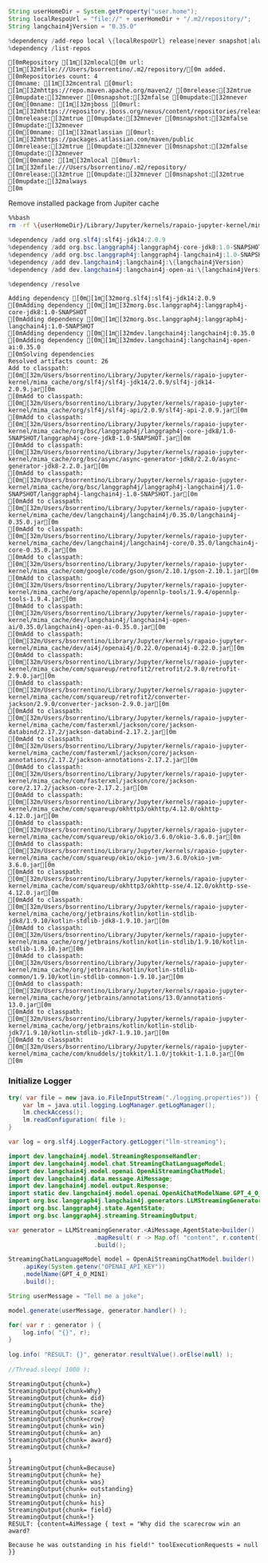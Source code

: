 ```java
String userHomeDir = System.getProperty("user.home");
String localRespoUrl = "file://" + userHomeDir + "/.m2/repository/";
String langchain4jVersion = "0.35.0"
```


```java
%dependency /add-repo local \{localRespoUrl} release|never snapshot|always
%dependency /list-repos
```

    [0mRepository [1m[32mlocal[0m url: [1m[32mfile:///Users/bsorrentino/.m2/repository/[0m added.
    [0mRepositories count: 4
    [0mname: [1m[32mcentral [0murl: [1m[32mhttps://repo.maven.apache.org/maven2/ [0mrelease:[32mtrue [0mupdate:[32mnever [0msnapshot:[32mfalse [0mupdate:[32mnever 
    [0m[0mname: [1m[32mjboss [0murl: [1m[32mhttps://repository.jboss.org/nexus/content/repositories/releases/ [0mrelease:[32mtrue [0mupdate:[32mnever [0msnapshot:[32mfalse [0mupdate:[32mnever 
    [0m[0mname: [1m[32matlassian [0murl: [1m[32mhttps://packages.atlassian.com/maven/public [0mrelease:[32mtrue [0mupdate:[32mnever [0msnapshot:[32mfalse [0mupdate:[32mnever 
    [0m[0mname: [1m[32mlocal [0murl: [1m[32mfile:///Users/bsorrentino/.m2/repository/ [0mrelease:[32mtrue [0mupdate:[32mnever [0msnapshot:[32mtrue [0mupdate:[32malways 
    [0m

Remove installed package from Jupiter cache


```bash
%%bash 
rm -rf \{userHomeDir}/Library/Jupyter/kernels/rapaio-jupyter-kernel/mima_cache/org/bsc/
```


```java
%dependency /add org.slf4j:slf4j-jdk14:2.0.9
%dependency /add org.bsc.langgraph4j:langgraph4j-core-jdk8:1.0-SNAPSHOT
%dependency /add org.bsc.langgraph4j:langgraph4j-langchain4j:1.0-SNAPSHOT
%dependency /add dev.langchain4j:langchain4j:\{langchain4jVersion}
%dependency /add dev.langchain4j:langchain4j-open-ai:\{langchain4jVersion}

%dependency /resolve
```

    Adding dependency [0m[1m[32morg.slf4j:slf4j-jdk14:2.0.9
    [0mAdding dependency [0m[1m[32morg.bsc.langgraph4j:langgraph4j-core-jdk8:1.0-SNAPSHOT
    [0mAdding dependency [0m[1m[32morg.bsc.langgraph4j:langgraph4j-langchain4j:1.0-SNAPSHOT
    [0mAdding dependency [0m[1m[32mdev.langchain4j:langchain4j:0.35.0
    [0mAdding dependency [0m[1m[32mdev.langchain4j:langchain4j-open-ai:0.35.0
    [0mSolving dependencies
    Resolved artifacts count: 26
    Add to classpath: [0m[32m/Users/bsorrentino/Library/Jupyter/kernels/rapaio-jupyter-kernel/mima_cache/org/slf4j/slf4j-jdk14/2.0.9/slf4j-jdk14-2.0.9.jar[0m
    [0mAdd to classpath: [0m[32m/Users/bsorrentino/Library/Jupyter/kernels/rapaio-jupyter-kernel/mima_cache/org/slf4j/slf4j-api/2.0.9/slf4j-api-2.0.9.jar[0m
    [0mAdd to classpath: [0m[32m/Users/bsorrentino/Library/Jupyter/kernels/rapaio-jupyter-kernel/mima_cache/org/bsc/langgraph4j/langgraph4j-core-jdk8/1.0-SNAPSHOT/langgraph4j-core-jdk8-1.0-SNAPSHOT.jar[0m
    [0mAdd to classpath: [0m[32m/Users/bsorrentino/Library/Jupyter/kernels/rapaio-jupyter-kernel/mima_cache/org/bsc/async/async-generator-jdk8/2.2.0/async-generator-jdk8-2.2.0.jar[0m
    [0mAdd to classpath: [0m[32m/Users/bsorrentino/Library/Jupyter/kernels/rapaio-jupyter-kernel/mima_cache/org/bsc/langgraph4j/langgraph4j-langchain4j/1.0-SNAPSHOT/langgraph4j-langchain4j-1.0-SNAPSHOT.jar[0m
    [0mAdd to classpath: [0m[32m/Users/bsorrentino/Library/Jupyter/kernels/rapaio-jupyter-kernel/mima_cache/dev/langchain4j/langchain4j/0.35.0/langchain4j-0.35.0.jar[0m
    [0mAdd to classpath: [0m[32m/Users/bsorrentino/Library/Jupyter/kernels/rapaio-jupyter-kernel/mima_cache/dev/langchain4j/langchain4j-core/0.35.0/langchain4j-core-0.35.0.jar[0m
    [0mAdd to classpath: [0m[32m/Users/bsorrentino/Library/Jupyter/kernels/rapaio-jupyter-kernel/mima_cache/com/google/code/gson/gson/2.10.1/gson-2.10.1.jar[0m
    [0mAdd to classpath: [0m[32m/Users/bsorrentino/Library/Jupyter/kernels/rapaio-jupyter-kernel/mima_cache/org/apache/opennlp/opennlp-tools/1.9.4/opennlp-tools-1.9.4.jar[0m
    [0mAdd to classpath: [0m[32m/Users/bsorrentino/Library/Jupyter/kernels/rapaio-jupyter-kernel/mima_cache/dev/langchain4j/langchain4j-open-ai/0.35.0/langchain4j-open-ai-0.35.0.jar[0m
    [0mAdd to classpath: [0m[32m/Users/bsorrentino/Library/Jupyter/kernels/rapaio-jupyter-kernel/mima_cache/dev/ai4j/openai4j/0.22.0/openai4j-0.22.0.jar[0m
    [0mAdd to classpath: [0m[32m/Users/bsorrentino/Library/Jupyter/kernels/rapaio-jupyter-kernel/mima_cache/com/squareup/retrofit2/retrofit/2.9.0/retrofit-2.9.0.jar[0m
    [0mAdd to classpath: [0m[32m/Users/bsorrentino/Library/Jupyter/kernels/rapaio-jupyter-kernel/mima_cache/com/squareup/retrofit2/converter-jackson/2.9.0/converter-jackson-2.9.0.jar[0m
    [0mAdd to classpath: [0m[32m/Users/bsorrentino/Library/Jupyter/kernels/rapaio-jupyter-kernel/mima_cache/com/fasterxml/jackson/core/jackson-databind/2.17.2/jackson-databind-2.17.2.jar[0m
    [0mAdd to classpath: [0m[32m/Users/bsorrentino/Library/Jupyter/kernels/rapaio-jupyter-kernel/mima_cache/com/fasterxml/jackson/core/jackson-annotations/2.17.2/jackson-annotations-2.17.2.jar[0m
    [0mAdd to classpath: [0m[32m/Users/bsorrentino/Library/Jupyter/kernels/rapaio-jupyter-kernel/mima_cache/com/fasterxml/jackson/core/jackson-core/2.17.2/jackson-core-2.17.2.jar[0m
    [0mAdd to classpath: [0m[32m/Users/bsorrentino/Library/Jupyter/kernels/rapaio-jupyter-kernel/mima_cache/com/squareup/okhttp3/okhttp/4.12.0/okhttp-4.12.0.jar[0m
    [0mAdd to classpath: [0m[32m/Users/bsorrentino/Library/Jupyter/kernels/rapaio-jupyter-kernel/mima_cache/com/squareup/okio/okio/3.6.0/okio-3.6.0.jar[0m
    [0mAdd to classpath: [0m[32m/Users/bsorrentino/Library/Jupyter/kernels/rapaio-jupyter-kernel/mima_cache/com/squareup/okio/okio-jvm/3.6.0/okio-jvm-3.6.0.jar[0m
    [0mAdd to classpath: [0m[32m/Users/bsorrentino/Library/Jupyter/kernels/rapaio-jupyter-kernel/mima_cache/com/squareup/okhttp3/okhttp-sse/4.12.0/okhttp-sse-4.12.0.jar[0m
    [0mAdd to classpath: [0m[32m/Users/bsorrentino/Library/Jupyter/kernels/rapaio-jupyter-kernel/mima_cache/org/jetbrains/kotlin/kotlin-stdlib-jdk8/1.9.10/kotlin-stdlib-jdk8-1.9.10.jar[0m
    [0mAdd to classpath: [0m[32m/Users/bsorrentino/Library/Jupyter/kernels/rapaio-jupyter-kernel/mima_cache/org/jetbrains/kotlin/kotlin-stdlib/1.9.10/kotlin-stdlib-1.9.10.jar[0m
    [0mAdd to classpath: [0m[32m/Users/bsorrentino/Library/Jupyter/kernels/rapaio-jupyter-kernel/mima_cache/org/jetbrains/kotlin/kotlin-stdlib-common/1.9.10/kotlin-stdlib-common-1.9.10.jar[0m
    [0mAdd to classpath: [0m[32m/Users/bsorrentino/Library/Jupyter/kernels/rapaio-jupyter-kernel/mima_cache/org/jetbrains/annotations/13.0/annotations-13.0.jar[0m
    [0mAdd to classpath: [0m[32m/Users/bsorrentino/Library/Jupyter/kernels/rapaio-jupyter-kernel/mima_cache/org/jetbrains/kotlin/kotlin-stdlib-jdk7/1.9.10/kotlin-stdlib-jdk7-1.9.10.jar[0m
    [0mAdd to classpath: [0m[32m/Users/bsorrentino/Library/Jupyter/kernels/rapaio-jupyter-kernel/mima_cache/com/knuddels/jtokkit/1.1.0/jtokkit-1.1.0.jar[0m
    [0m

### Initialize Logger


```java
try( var file = new java.io.FileInputStream("./logging.properties")) {
    var lm = java.util.logging.LogManager.getLogManager();
    lm.checkAccess(); 
    lm.readConfiguration( file );
}

var log = org.slf4j.LoggerFactory.getLogger("llm-streaming");

```


```java
import dev.langchain4j.model.StreamingResponseHandler;
import dev.langchain4j.model.chat.StreamingChatLanguageModel;
import dev.langchain4j.model.openai.OpenAiStreamingChatModel;
import dev.langchain4j.data.message.AiMessage;
import dev.langchain4j.model.output.Response;
import static dev.langchain4j.model.openai.OpenAiChatModelName.GPT_4_O_MINI;
import org.bsc.langgraph4j.langchain4j.generators.LLMStreamingGenerator;
import org.bsc.langgraph4j.state.AgentState;
import org.bsc.langgraph4j.streaming.StreamingOutput;

var generator = LLMStreamingGenerator.<AiMessage,AgentState>builder()
                        .mapResult( r -> Map.of( "content", r.content() ) )
                        .build();

StreamingChatLanguageModel model = OpenAiStreamingChatModel.builder()
    .apiKey(System.getenv("OPENAI_API_KEY"))
    .modelName(GPT_4_O_MINI)
    .build();

String userMessage = "Tell me a joke";

model.generate(userMessage, generator.handler() );

for( var r : generator ) {
    log.info( "{}", r);
}
  
log.info( "RESULT: {}", generator.resultValue().orElse(null) );
  
//Thread.sleep( 1000 );
```

    StreamingOutput{chunk=} 
    StreamingOutput{chunk=Why} 
    StreamingOutput{chunk= did} 
    StreamingOutput{chunk= the} 
    StreamingOutput{chunk= scare} 
    StreamingOutput{chunk=crow} 
    StreamingOutput{chunk= win} 
    StreamingOutput{chunk= an} 
    StreamingOutput{chunk= award} 
    StreamingOutput{chunk=?
    
    } 
    StreamingOutput{chunk=Because} 
    StreamingOutput{chunk= he} 
    StreamingOutput{chunk= was} 
    StreamingOutput{chunk= outstanding} 
    StreamingOutput{chunk= in} 
    StreamingOutput{chunk= his} 
    StreamingOutput{chunk= field} 
    StreamingOutput{chunk=!} 
    RESULT: {content=AiMessage { text = "Why did the scarecrow win an award?
    
    Because he was outstanding in his field!" toolExecutionRequests = null }} 

